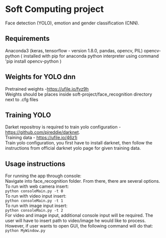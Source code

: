# Soft Computing project

Face detection (YOLO), emotion and gender classification (CNN).

## Requirements

Anaconda3 (keras, tensorflow - version 1.8.0, pandas, opencv, PIL)
opencv-python ( installed with pip for anaconda python interpreter using command 'pip install opencv-python )

## Weights for YOLO dnn

Pretrained weights -https://ufile.io/fvz9h  
Weights should be places inside soft-project/face_recognition directory next to .cfg files

## Training YOLO

Darket repositroy is required to train yolo configuration - https://github.com/pjreddie/darknet.  
Training data - https://ufile.io/46z1i  
Train yolo configuration, you first have to install darknet, then follow the instructions from official darknet yolo page for given training data.

## Usage instructions

For running the app through console:  
    Navigate into face_recognition folder. From there, there are several options.
    To run with web camera insert:  
    ```
    python consoleMain.py -t 0
    ```  
    To run with video input insert:  
    ```
    python consoleMain.py -t 1
    ```  
    To run with image input insert:  
    ```
    python consoleMain.py -t 2
    ```  
    For video and image input, additional console input will be required. The user will have to insert path to video/image he would like to process.   
    However, if user wants to open GUI, the following command will do that:  
    ```
    python MyWindow.py
    ``` 
